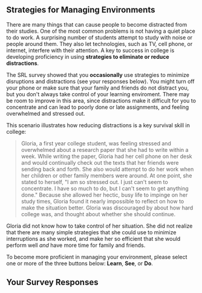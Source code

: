 ## Strategies for Managing Environments

There are many things that can cause people to become distracted from their studies. One of the most common problems is not having a quiet place to do work. A surprising number of students attempt to study with noise or people around them. They also let technologies, such as TV, cell phone, or internet, interfere with their attention. A key to success in college is developing proficiency in using **strategies to eliminate or reduce distractions**.

The SRL survey showed that you **occasionally** use strategies to minimize disruptions and distractions (see your responses below). You might turn off your phone or make sure that your family and friends do not distract you, but you don't always take control of your learning enviroment. There may be room to improve in this area, since distractions make it difficult for you to concentrate and can lead to poorly done or late assignments, and feeling overwhelmed and stressed out. 

This scenario illustrates how reducing distractions is a key survival skill in college:

> Gloria, a first year college student, was feeling stressed and overwhelmed about a research paper that she had to write within a week. While writing the paper, Gloria had her cell phone on her desk and would continually check out the texts that her friends were sending back and forth. She also would attempt to do her work when her children or other family members were around. At one point, she stated to herself, "I am so stressed out. I just can't seem to concentrate. I have so much to do, but I can't seem to get anything done." Because she allowed her hectic, busy life to impinge on her study times, Gloria found it nearly impossible to reflect on how to make the situation better. Gloria was discouraged by about how hard college was, and thought about whether she should continue. 

Gloria did not know how to take control of her situation. She did not realize that there are many simple strategies that she could use to minimize interruptions as she worked, and make her so efficient that she would perform well *and* have more time for family and friends.

To become more proficient in managing your environment, please select one or more of the three buttons below: **Learn**, **See**, or **Do**. 

## Your Survey Responses
